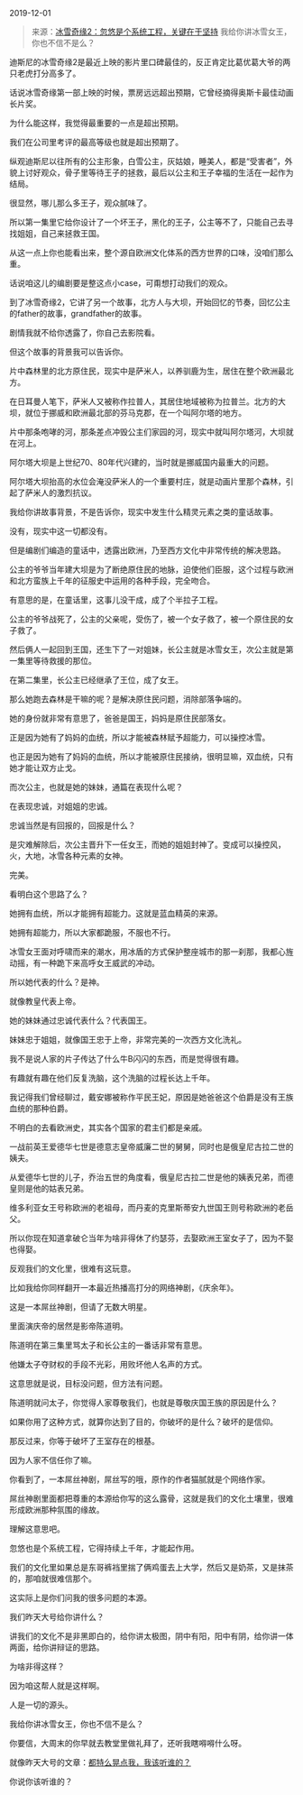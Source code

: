 2019-12-01

> 来源：[冰雪奇缘2：忽悠是个系统工程，关键在于坚持](http://mp.weixin.qq.com/s?__biz=MzU3NDc5Nzc0NQ==&mid=2247485956&idx=2&sn=152eb824cb4fcfc0c1251744b273923e&chksm=fd2da8daca5a21cc24c4313417b43caff6ee642f35cfc1175e3ede93a010124cd57e3a0c4598&scene=27#wechat_redirect)
> 我给你讲冰雪女王，你也不信不是么？

迪斯尼的冰雪奇缘2是最近上映的影片里口碑最佳的，反正肯定比葛优葛大爷的两只老虎打分高多了。

  

话说冰雪奇缘第一部上映的时候，票房远远超出预期，它曾经摘得奥斯卡最佳动画长片奖。

  

为什么能这样，我觉得最重要的一点是超出预期。

  

我们在公司里考评的最高等级也就是超出预期了。

  

纵观迪斯尼以往所有的公主形象，白雪公主，灰姑娘，睡美人，都是“受害者”，外貌上讨好观众，骨子里等待王子的拯救，最后以公主和王子幸福的生活在一起作为结局。

  

很显然，哪儿那么多王子，观众腻味了。

  

所以第一集里它给你设计了一个坏王子，黑化的王子，公主等不了，只能自己去寻找姐姐，自己来拯救王国。

  

从这一点上你也能看出来，整个源自欧洲文化体系的西方世界的口味，没咱们那么重。

  

话说咱这儿的编剧要是整这点小case，可甭想打动我们的观众。

  

到了冰雪奇缘2，它讲了另一个故事，北方人与大坝，开始回忆的节奏，回忆公主的father的故事，grandfather的故事。

  

剧情我就不给你透露了，你自己去影院看。

  

但这个故事的背景我可以告诉你。

  

片中森林里的北方原住民，现实中是萨米人，以养驯鹿为生，居住在整个欧洲最北方。

  

在日耳曼人笔下，萨米人又被称作拉普人，其居住地域被称为拉普兰。北方的大坝，就位于挪威和欧洲最北部的芬马克郡，在一个叫阿尔塔的地方。

  

片中那条咆哮的河，那条差点冲毁公主们家园的河，现实中就叫阿尔塔河，大坝就在河上。

  

阿尔塔大坝是上世纪70、80年代兴建的，当时就是挪威国内最重大的问题。

  

阿尔塔大坝抬高的水位会淹没萨米人的一个重要村庄，就是动画片里那个森林，引起了萨米人的激烈抗议。

  

我给你讲故事背景，不是告诉你，现实中发生什么精灵元素之类的童话故事。

  

没有，现实中这一切都没有。

  

但是编剧们编造的童话中，透露出欧洲，乃至西方文化中非常传统的解决思路。

  

公主的爷爷当年建大坝是为了断绝原住民的地脉，迫使他们臣服，这个过程与欧洲和北方蛮族上千年的征服史中运用的各种手段，完全吻合。

  

有意思的是，在童话里，这事儿没干成，成了个半拉子工程。

  

公主的爷爷战死了，公主的父亲呢，受伤了，被一个女子救了，被一个原住民的女子救了。

  

然后俩人一起回到王国，还生下了一对姐妹，长公主就是冰雪女王，次公主就是第一集里等待救援的那位。

  

在第二集里，长公主已经继承了王位，成了女王。

  

那么她跑去森林是干嘛的呢？是解决原住民问题，消除部落争端的。

  

她的身份就非常有意思了，爸爸是国王，妈妈是原住民部落女。

  

正是因为她有了妈妈的血统，所以才能被森林赋予超能力，可以操控冰雪。

  

也正是因为她有了妈妈的血统，所以才能被原住民接纳，很明显嘛，双血统，只有她才能让双方止戈。

  

而次公主，也就是她的妹妹，通篇在表现什么呢？

  

在表现忠诚，对姐姐的忠诚。

  

忠诚当然是有回报的，回报是什么？

  

是灾难解除后，次公主晋升下一任女王，而她的姐姐封神了。变成可以操控风，火，大地，冰雪各种元素的女神。

  

完美。

  

看明白这个思路了么？

  

她拥有血统，所以才能拥有超能力。这就是蓝血精英的来源。

  

她拥有超能力，所以大家都跪服，不服也不行。

  

冰雪女王面对呼啸而来的潮水，用冰盾的方式保护整座城市的那一刹那，我都心旌动摇，有一种跪下来高呼女王威武的冲动。

  

所以她代表的什么？是神。

  

就像教皇代表上帝。

  

她的妹妹通过忠诚代表什么？代表国王。

  

妹妹忠于姐姐，就像国王忠于上帝，非常完美的一次西方文化洗礼。

  

我不是说人家的片子传达了什么牛B闪闪的东西，而是觉得很有趣。

  

有趣就有趣在他们反复洗脑，这个洗脑的过程长达上千年。

  

我记得我们曾经聊过，戴安娜被称作平民王妃，原因是她爸爸这个伯爵是没有王族血统的那种伯爵。

  

不明白的去看欧洲史，其实各个国家的君主们都是亲戚。

  

一战前英王爱德华七世是德意志皇帝威廉二世的舅舅，同时也是俄皇尼古拉二世的姨夫。

  

从爱德华七世的儿子，乔治五世的角度看，俄皇尼古拉二世是他的姨表兄弟，而德皇则是他的姑表兄弟。

  

维多利亚女王号称欧洲的老祖母，而丹麦的克里斯蒂安九世国王则号称欧洲的老岳父。

  

所以你现在知道拿破仑当年为啥非得休了约瑟芬，去娶欧洲王室女子了，因为不娶也得娶。

  

反观我们的文化里，很难有这玩意。

  

比如我给你同样翻开一本最近热播高打分的网络神剧，《庆余年》。

  

这是一本屌丝神剧，但请了无数大明星。

  

里面演庆帝的居然是影帝陈道明。

  

陈道明在第三集里骂太子和长公主的一番话非常有意思。

  

他嫌太子夺财权的手段不光彩，用败坏他人名声的方式。

  

这意思就是说，目标没问题，但方法有问题。

  

陈道明就问太子，你觉得人家尊敬我们，也就是尊敬庆国王族的原因是什么？

  

如果你用了这种方式，就算你达到了目的，你破坏的是什么？破坏的是信仰。

  

那反过来，你等于破坏了王室存在的根基。

  

因为人家不信任你了嘛。

  

你看到了，一本屌丝神剧，屌丝写的哦，原作的作者猫腻就是个网络作家。

  

屌丝神剧里面都把尊重的本源给你写的这么露骨，这就是我们的文化土壤里，很难形成欧洲那种氛围的缘故。

  

理解这意思吧。

  

忽悠也是个系统工程，它得持续上千年，才能起作用。

  

我们的文化里如果总是东哥裤裆里揣了俩鸡蛋去上大学，然后又是奶茶，又是抹茶的，那咱就很难信那个。

  

这实际上是你们问我的很多问题的本源。

  

我们昨天大号给你讲什么？

  

讲我们的文化不是非黑即白的，给你讲太极图，阴中有阳，阳中有阴，给你讲一体两面，给你讲辩证的思路。

  

为啥非得这样？

  

因为咱这帮人就是这样啊。

  

人是一切的源头。

  

我给你讲冰雪女王，你也不信不是么？

  

你要信，大周末的你早就去教堂里做礼拜了，还听我瞎嘚嘚什么呀。

  

就像昨天大号的文章：[都特么晃点我，我该听谁的？](https://mp.weixin.qq.com/s?__biz=MzU0MjYwNDU2Mw==&mid=2247487725&idx=1&sn=6b4f396dcb990ac6f803015648adebd1&chksm=fb197c91cc6ef587b507a640052e0cac7a971d34008615ac9130670737a73df40c8dd2ee4b07&token=1700239991&lang=zh_CN&scene=21#wechat_redirect)

  

你说你该听谁的？

